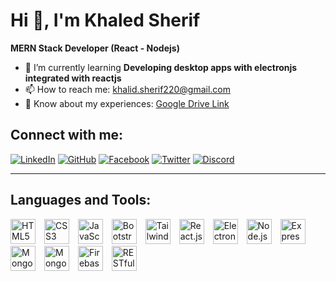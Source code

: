 # Hi 👋, I'm Khaled Sherif

**MERN Stack Developer (React - Nodejs)**

- 🌱 I’m currently learning **Developing desktop apps with electronjs integrated with reactjs**
- 📫 How to reach me: [khalid.sherif220@gmail.com](mailto:khalid.sherif220@gmail.com)
- 📄 Know about my experiences: [Google Drive Link](https://drive.google.com/drive/folders/1ooRYgXdu2TRfPei83LF2fCXIGuZoKOb8?usp=drive_link)

## Connect with me:
[![LinkedIn](https://img.shields.io/badge/LinkedIn-0077B5?style=for-the-badge&logo=linkedin&logoColor=white)](https://www.linkedin.com/in/khaled-sherif2/)
[![GitHub](https://img.shields.io/badge/GitHub-181717?style=for-the-badge&logo=github&logoColor=white)](https://github.com/Khaledsherif2)
[![Facebook](https://img.shields.io/badge/Facebook-1877F2?style=for-the-badge&logo=facebook&logoColor=white)](https://www.facebook.com/khaledsherif22)
[![Twitter](https://img.shields.io/badge/Twitter-1DA1F2?style=for-the-badge&logo=twitter&logoColor=white)](https://x.com/khaled_sherif2)
[![Discord](https://img.shields.io/badge/Discord-5865F2?style=for-the-badge&logo=discord&logoColor=white)](https://discord.com/khaled_0072)

---

## Languages and Tools:

<img src="https://cdn.jsdelivr.net/npm/simple-icons@v7/icons/html5.svg" alt="HTML5" width="40" height="40" style="margin-right: 10px;" />
<img src="https://cdn.jsdelivr.net/npm/simple-icons@v7/icons/css3.svg" alt="CSS3" width="40" height="40" style="margin-right: 10px;" />
<img src="https://cdn.jsdelivr.net/npm/simple-icons@v7/icons/javascript.svg" alt="JavaScript" width="40" height="40" style="margin-right: 10px;" />
<img src="https://cdn.jsdelivr.net/npm/simple-icons@v7/icons/bootstrap.svg" alt="Bootstrap" width="40" height="40" style="margin-right: 10px;" />
<img src="https://cdn.jsdelivr.net/npm/simple-icons@v7/icons/tailwind.svg" alt="Tailwind" width="40" height="40" style="margin-right: 10px;" />
<img src="https://cdn.jsdelivr.net/npm/simple-icons@v7/icons/react.svg" alt="React.js" width="40" height="40" style="margin-right: 10px;" />
<img src="https://cdn.jsdelivr.net/npm/simple-icons@v7/icons/electron.svg" alt="Electron.js" width="40" height="40" style="margin-right: 10px;" />
<img src="https://cdn.jsdelivr.net/npm/simple-icons@v7/icons/node-dot-js.svg" alt="Node.js" width="40" height="40" style="margin-right: 10px;" />
<img src="https://cdn.jsdelivr.net/npm/simple-icons@v7/icons/express.svg" alt="Express.js" width="40" height="40" style="margin-right: 10px;" />
<img src="https://cdn.jsdelivr.net/npm/simple-icons@v7/icons/mongodb.svg" alt="MongoDB" width="40" height="40" style="margin-right: 10px;" />
<img src="https://cdn.jsdelivr.net/npm/simple-icons@v7/icons/mongoose.svg" alt="Mongoose" width="40" height="40" style="margin-right: 10px;" />
<img src="https://cdn.jsdelivr.net/npm/simple-icons@v7/icons/firebase.svg" alt="Firebase" width="40" height="40" style="margin-right: 10px;" />
<img src="https://cdn.jsdelivr.net/npm/simple-icons@v7/icons/api.svg" alt="RESTful APIs" width="40" height="40" style="margin-right: 10px;" />
